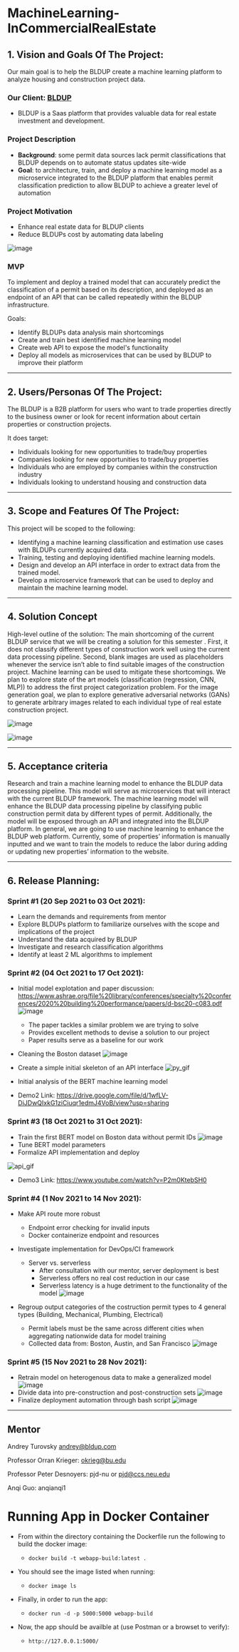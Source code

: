 # MachineLearning-InCommercialRealEstate
## 1. Vision and Goals Of The Project:

Our main goal is to help the BLDUP create a machine learning platform to analyze housing and construction project data.

### Our Client: [BLDUP](https://www.bldup.com/)
- BLDUP is a Saas platform that provides valuable data for real estate investment and development.

### Project Description
- **Background**: some permit data sources lack permit classifications that BLDUP depends on to automate status updates site-wide
- **Goal**: to architecture, train, and deploy a machine learning model as a microservice integrated to the BLDUP platform that enables permit classification prediction to allow BLDUP to achieve a greater level of automation

### Project Motivation
- Enhance real estate data for BLDUP clients
- Reduce BLDUPs cost by automating data labeling

![image](https://user-images.githubusercontent.com/13989262/145156306-e9cf8fdb-7c66-4aaf-8127-e2456821a974.png)

### MVP
To implement and deploy a trained model that can accurately predict the classification of a permit based on its description, and deployed as an endpoint of an API that can be called repeatedly within the BLDUP infrastructure.

Goals:
- Identify BLDUPs data analysis main shortcomings
- Create and train best identified machine learning model
- Create web API to expose the model's functionality
- Deploy all models as microservices that can be used by BLDUP to improve their platform

** **

## 2. Users/Personas Of The Project:

The BLDUP is a B2B platform for users who want to trade properties directly to the business owner or look for recent information about certain properties or construction projects.

It does target:
- Individuals looking for new opportunities to trade/buy properties
- Companies looking for new opportunities to trade/buy properties
- Individuals who are employed by companies within the construction industry
- Individuals looking to understand housing and construction data

** **

## 3.   Scope and Features Of The Project:
This project will be scoped to the following:
- Identifying a machine learning classification and estimation use cases with BLDUPs currently acquired data.
- Training, testing and deploying identified machine learning models.
- Design and develop an API interface in order to extract data from the trained model.
- Develop a microservice framework that can be used to deploy and maintain the machine learning model.

** **

## 4. Solution Concept
High-level outline of the solution:
The main shortcoming of the current BLDUP service that we will be creating a solution for this semester . First, it does not classify different types of construction work well using the current data processing pipeline. Second, blank images are used as placeholders whenever the service isn’t able to find suitable images of the construction project. Machine learning can be used to mitigate these shortcomings. We plan to explore state of the art models (classification (regression, CNN, MLP)) to address the first project categorization problem. For the image generation goal, we plan to explore generative adversarial networks (GANs) to generate arbitrary images related to each individual type of real estate construction project.

![image](https://user-images.githubusercontent.com/13989262/134755362-64c80dae-68f2-41ce-995f-9d406209824e.png)

![image](https://user-images.githubusercontent.com/13989262/145156407-bb2b5bf5-f64b-4e45-9681-a1a1c016f34d.png)

** **
## 5. Acceptance criteria

Research and train a machine learning model to enhance the BLDUP data processing pipeline. This model will serve as microservices that will interact with the current BLDUP framework. The machine learning model will enhance the BLDUP data processing pipeline by classifying public construction permit data by different types of permit. Additionally, the model will be exposed through an API and integrated into the BLDUP platform.
In general, we are going to use machine learning to enhance the BLDUP web platform. Currently, some of properties’ information is manually inputted and we want to train the models to reduce the labor during adding or updating new properties’ information to the website.

** **

## 6.  Release Planning:
### Sprint #1 (20 Sep 2021 to 03 Oct 2021):
- Learn the demands and requirements from mentor
- Explore BLDUPs platform to familiarize ourselves with the scope and implications of the project
- Understand the data acquired by BLDUP
- Investigate and research classification algorithms
- Identify at least 2 ML algorithms to implement

### Sprint #2 (04 Oct 2021 to 17 Oct 2021):
- Initial model explotation and paper discussion: https://www.ashrae.org/file%20library/conferences/specialty%20conferences/2020%20building%20performance/papers/d-bsc20-c083.pdf
![image](https://user-images.githubusercontent.com/13989262/145156893-09bf39ce-0545-41af-b852-a589889d6aa9.png)
  - The paper tackles a similar problem we are trying to solve
  - Provides excellent methods to devise a solution to our project
  - Paper results serve as a baseline for our work
- Cleaning the Boston dataset
![image](https://user-images.githubusercontent.com/13989262/145157127-560b2e50-1089-433f-a7a4-0c3a84e57d17.png)
- Create a simple initial skeleton of an API interface
![py_gif](https://user-images.githubusercontent.com/13989262/145157614-805e8ea3-0017-4344-bfcb-c12e1454ad9c.gif)
- Initial analysis of the BERT machine learning model

- Demo2 Link: https://drive.google.com/file/d/1wfLV-DiJDwQIxkG1ziCiuqr1edmJ4VoB/view?usp=sharing

### Sprint #3 (18 Oct 2021 to 31 Oct 2021):
- Train the first BERT model on Boston data without permit IDs
![image](https://user-images.githubusercontent.com/13989262/145157282-dfdeddf6-bb98-443e-a2d5-0d4c89a81a95.png)
- Tune BERT model parameters
- Formalize API implementation and deploy

![api_gif](https://user-images.githubusercontent.com/13989262/145158252-919f0ef9-8965-4941-acc3-ede6d7c7daab.gif)

- Demo3 Link: https://www.youtube.com/watch?v=P2m0KtebSH0

### Sprint #4 (1 Nov 2021 to 14 Nov 2021):
- Make API route more robust
  - Endpoint error checking for invalid inputs
  - Docker containerize endpoint and resources
- Investigate implementation for DevOps/CI framework
  - Server vs. serverless
    - After consultation with our mentor, server deployment is best 
    - Serverless offers no real cost reduction in our case
    - Serverless latency is a huge detriment to the functionality of the model
![image](https://user-images.githubusercontent.com/13989262/145158648-c245e8d6-f50b-4572-93b4-7e6f868b30dd.png)

- Regroup output categories of the costruction permit types to 4 general types (Building, Mechanical, Plumbing, Electrical)
  - Permit labels must be the same across different cities when aggregating nationwide data for model training
  - Collected data from: Boston, Austin, and San Francisco
![image](https://user-images.githubusercontent.com/13989262/145158526-58e773e9-75be-4c08-828d-909f8549c089.png)


### Sprint #5 (15 Nov 2021 to 28 Nov 2021):
- Retrain model on heterogenous data to make a generalized model
![image](https://user-images.githubusercontent.com/13989262/145158936-4888bb93-2834-4f7f-a2c8-e300123c7c5a.png)
- Divide data into pre-construction and post-construction sets
![image](https://user-images.githubusercontent.com/13989262/145159028-e5ed7057-062d-41ea-89d5-3e8f4e31c306.png)
- Finalize deployment automation through bash script
![image](https://user-images.githubusercontent.com/13989262/145158985-46ca44fa-301a-4ae4-a7af-33af9147f906.png)


** **

## Mentor
Andrey Turovsky
andrey@bldup.com

Professor Orran Krieger:
okrieg@bu.edu

Professor Peter Desnoyers:
pjd-nu or pjd@ccs.neu.edu

Anqi Guo:
anqianqi1

# Running App in Docker Container

- From within the directory containing the Dockerfile run the following to build the docker image:

  - `docker build -t webapp-build:latest . `

- You should see the image listed when running:
  - `docker image ls`

- Finally, in order to run the app:
  - `docker run -d -p 5000:5000 webapp-build`

- Now, the app should be availble at (use Postman or a browset to verify):
  - `http://127.0.0.1:5000/`
